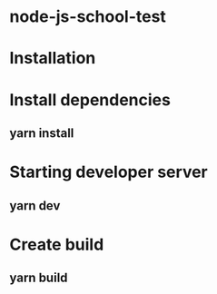 # node-js-school-test

# Installation

# Install dependencies
## yarn install

# Starting developer server
## yarn dev

# Create build
## yarn build
